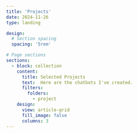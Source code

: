 ```yaml
---
title: 'Projects'
date: 2024-11-26
type: landing

design:
  # Section spacing
  spacing: '5rem'

# Page sections
sections:
  - block: collection
    content:
      title: Selected Projects
      text:  Here are the chatbots I've created.
      filters:
        folders:
          - project
    design:
      view: article-grid
      fill_image: false
      columns: 3
---
```

